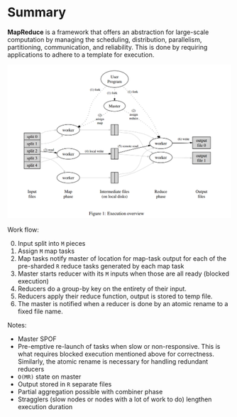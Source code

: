 # Summary

**MapReduce** is a framework that offers an abstraction for large-scale computation by managing the scheduling, distribution, parallelism, partitioning, communication, and reliability. This is done by requiring applications to adhere to a template for execution.

![map reduce image](/map-reduce/mapreduce-exec.png)

Work flow:

0. Input split into `M` pieces
0. Assign `M` map tasks
0. Map tasks notify master of location for map-task output for each of the pre-sharded `R` reduce tasks generated by each map task
0. Master starts reducer with its `M` inputs when those are all ready (blocked execution)
0. Reducers do a group-by key on the entirety of their input.
0. Reducers apply their reduce function, output is stored to temp file.
0. The master is notified when a reducer is done by an atomic rename to a fixed file name.

Notes:

* Master SPOF
* Pre-emptive re-launch of tasks when slow or non-responsive. This is what requires blocked execution mentioned above for correctness. Similarly, the atomic rename is necessary for handling redundant reducers
* `O(MR)` state on master
* Output stored in `R` separate files
* Partial aggregation possible with combiner phase
* Stragglers (slow nodes or nodes with a lot of work to do) lengthen execution duration
